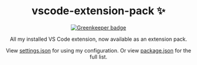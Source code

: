 <div align="center">

# vscode-extension-pack ✨

[![Greenkeeper badge](https://badges.greenkeeper.io/grikomsn/vscode-extension-pack.svg)](https://greenkeeper.io/)

All my installed VS Code extension, now available as an extension pack.

View [settings.json](settings.json) for using my configuration. Or view [package.json](package.json) for the full list.

</div>
